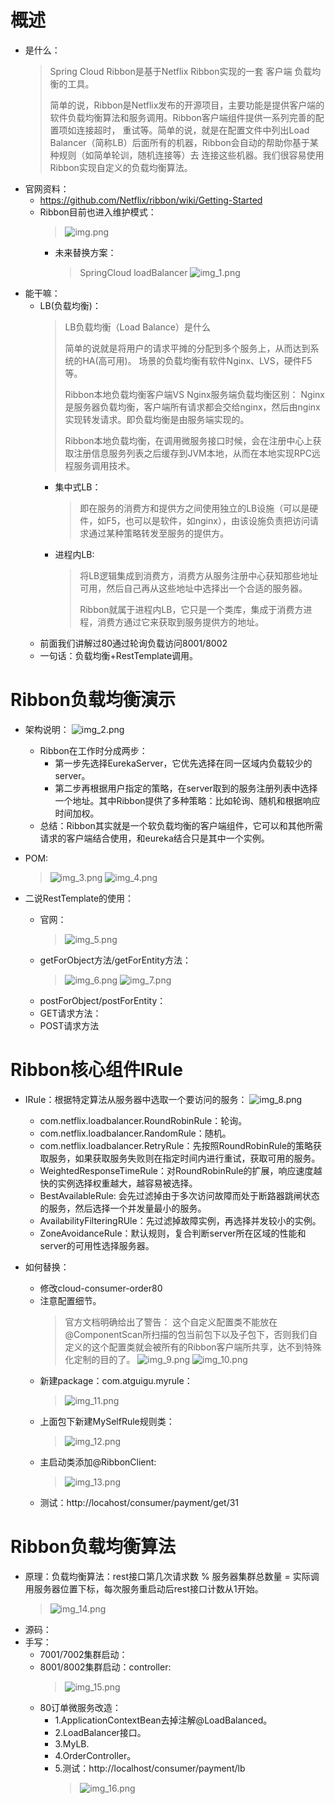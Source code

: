 # 概述
* 是什么：
  > Spring Cloud Ribbon是基于Netflix Ribbon实现的一套 客户端 负载均衡的工具。
  > 
  > 简单的说，Ribbon是Netflix发布的开源项目，主要功能是提供客户端的软件负载均衡算法和服务调用。Ribbon客户端组件提供一系列完善的配置项如连接超时，
  > 重试等。简单的说，就是在配置文件中列出Load Balancer（简称LB）后面所有的机器，Ribbon会自动的帮助你基于某种规则（如简单轮训，随机连接等）去
  > 连接这些机器。我们很容易使用Ribbon实现自定义的负载均衡算法。
* 官网资料：
  * https://github.com/Netflix/ribbon/wiki/Getting-Started
  * Ribbon目前也进入维护模式：
    > ![img.png](img.png)
    * 未来替换方案：
      > SpringCloud loadBalancer
      > ![img_1.png](img_1.png)
* 能干嘛：
  * LB(负载均衡)：
    > LB负载均衡（Load Balance）是什么
    > 
    > 简单的说就是将用户的请求平摊的分配到多个服务上，从而达到系统的HA(高可用)。
    > 场景的负载均衡有软件Nginx、LVS，硬件F5等。
    > 
    > 
    > Ribbon本地负载均衡客户端VS Nginx服务端负载均衡区别：
    > Nginx是服务器负载均衡，客户端所有请求都会交给nginx，然后由nginx实现转发请求。即负载均衡是由服务端实现的。
    > 
    > Ribbon本地负载均衡，在调用微服务接口时候，会在注册中心上获取注册信息服务列表之后缓存到JVM本地，从而在本地实现RPC远程服务调用技术。
    * 集中式LB：
      > 即在服务的消费方和提供方之间使用独立的LB设施（可以是硬件，如F5，也可以是软件，如nginx），由该设施负责把访问请求通过某种策略转发至服务的提供方。
    * 进程内LB:  
      > 将LB逻辑集成到消费方，消费方从服务注册中心获知那些地址可用，然后自己再从这些地址中选择出一个合适的服务器。
      > 
      > Ribbon就属于进程内LB，它只是一个类库，集成于消费方进程，消费方通过它来获取到服务提供方的地址。
  * 前面我们讲解过80通过轮询负载访问8001/8002
  * 一句话：负载均衡+RestTemplate调用。  


# Ribbon负载均衡演示
* 架构说明：
![img_2.png](img_2.png)
  * Ribbon在工作时分成两步：
    * 第一步先选择EurekaServer，它优先选择在同一区域内负载较少的server。
    * 第二步再根据用户指定的策略，在server取到的服务注册列表中选择一个地址。其中Ribbon提供了多种策略：比如轮询、随机和根据响应时间加权。
  * 总结：Ribbon其实就是一个软负载均衡的客户端组件，它可以和其他所需请求的客户端结合使用，和eureka结合只是其中一个实例。  
* POM:
  > ![img_3.png](img_3.png)
  > ![img_4.png](img_4.png)

* 二说RestTemplate的使用：
  * 官网：
    > ![img_5.png](img_5.png)
  * getForObject方法/getForEntity方法：
    > ![img_6.png](img_6.png)
    > ![img_7.png](img_7.png)
  * postForObject/postForEntity：
  * GET请求方法：
  * POST请求方法
# Ribbon核心组件IRule
* IRule：根据特定算法从服务器中选取一个要访问的服务：
![img_8.png](img_8.png)
  * com.netflix.loadbalancer.RoundRobinRule：轮询。
  * com.netflix.loadbalancer.RandomRule：随机。
  * com.netflix.loadbalancer.RetryRule：先按照RoundRobinRule的策略获取服务，如果获取服务失败则在指定时间内进行重试，获取可用的服务。
  * WeightedResponseTimeRule：对RoundRobinRule的扩展，响应速度越快的实例选择权重越大，越容易被选择。
  * BestAvailableRule: 会先过滤掉由于多次访问故障而处于断路器跳闸状态的服务，然后选择一个并发量最小的服务。
  * AvailabilityFilteringRUle：先过滤掉故障实例，再选择并发较小的实例。
  * ZoneAvoidanceRule：默认规则，复合判断server所在区域的性能和server的可用性选择服务器。

* 如何替换：
  * 修改cloud-consumer-order80
  * 注意配置细节。
    > 官方文档明确给出了警告：
    > 这个自定义配置类不能放在@ComponentScan所扫描的包当前包下以及子包下，否则我们自定义的这个配置类就会被所有的Ribbon客户端所共享，达不到特殊化定制的目的了。
    > ![img_9.png](img_9.png)
    > ![img_10.png](img_10.png)
  * 新建package：com.atguigu.myrule：
    > ![img_11.png](img_11.png)
  * 上面包下新建MySelfRule规则类：
    > ![img_12.png](img_12.png)
  * 主启动类添加@RibbonClient:
    > ![img_13.png](img_13.png)
  * 测试：http://locahost/consumer/payment/get/31  


# Ribbon负载均衡算法
* 原理：负载均衡算法：rest接口第几次请求数 % 服务器集群总数量 = 实际调用服务器位置下标，每次服务重启动后rest接口计数从1开始。
  > ![img_14.png](img_14.png)
* 源码：
* 手写：
  * 7001/7002集群启动：
  * 8001/8002集群启动：controller:
    > ![img_15.png](img_15.png)
  * 80订单微服务改造：
    * 1.ApplicationContextBean去掉注解@LoadBalanced。
    * 2.LoadBalancer接口。
    * 3.MyLB.
    * 4.OrderController。
    * 5.测试：http://localhost/consumer/payment/lb
      > ![img_16.png](img_16.png)

      